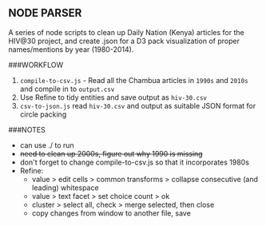 ## NODE PARSER
A series of node scripts to clean up Daily Nation (Kenya) articles for the HIV@30 project, and create .json for a D3 pack visualization of proper names/mentions by year (1980-2014).

###WORKFLOW
1. `compile-to-csv.js` - Read all the Chambua articles in `1990s` and `2010s` and compile in to `output.csv`
2. Use Refine to tidy entities and save output as `hiv-30.csv`
3. `csv-to-json.js` read `hiv-30.csv` and output as suitable JSON format for circle packing

###NOTES
* can use ./ to run
* ~~need to clean up 2000s, figure out why 1990 is missing~~
* don't forget to change compile-to-csv.js so that it incorporates 1980s
* Refine:
	* value > edit cells > common transforms > collapse consecutive (and leading) whitespace
	* value > text facet > set choice count > ok
	* cluster > select all, check > merge selected, then close
	* copy changes from window to another file, save


